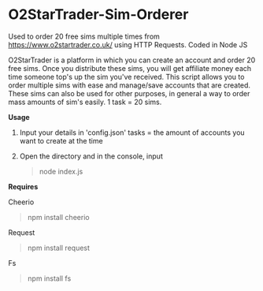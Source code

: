 # O2StarTrader-Sim-Orderer
Used to order 20 free sims multiple times from https://www.o2startrader.co.uk/ using HTTP Requests. Coded in Node JS

O2StarTrader is a platform in which you can create an account and order 20 free sims. Once you distribute these sims, you will get affiliate money each time someone top's up the sim you've received. This script allows you to order multiple sims with ease and manage/save accounts that are created. These sims can also be used for other purposes, in general a way to order mass amounts of sim's easily. 1 task = 20 sims.

**Usage**

1. Input your details in 'config.json'
tasks = the amount of accounts you want to create at the time

2. Open the directory and in the console, input

   > node index.js


**Requires**

Cheerio
>npm install cheerio

Request
>npm install request

Fs
>npm install fs